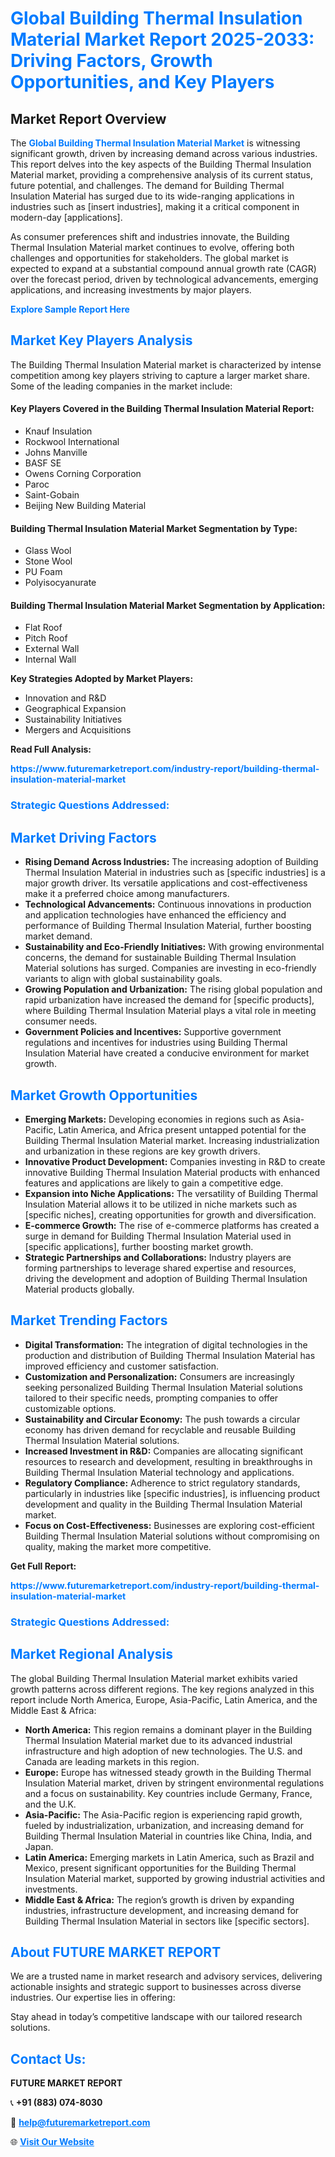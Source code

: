 <h1 style="color: #007BFF;">Global Building Thermal Insulation Material Market Report 2025-2033: Driving Factors, Growth Opportunities, and Key Players</h1>

<section id="overview">
<h2>Market Report Overview</h2>
<p>The <a href="https://www.futuremarketreport.com/industry-report/building-thermal-insulation-material-market" style="color: #007BFF; text-decoration: none;"><strong>Global Building Thermal Insulation Material Market</strong></a> is witnessing significant growth, driven by increasing demand across various industries. This report delves into the key aspects of the Building Thermal Insulation Material market, providing a comprehensive analysis of its current status, future potential, and challenges. The demand for Building Thermal Insulation Material has surged due to its wide-ranging applications in industries such as [insert industries], making it a critical component in modern-day [applications].</p>
<p>As consumer preferences shift and industries innovate, the Building Thermal Insulation Material market continues to evolve, offering both challenges and opportunities for stakeholders. The global market is expected to expand at a substantial compound annual growth rate (CAGR) over the forecast period, driven by technological advancements, emerging applications, and increasing investments by major players.</p>
</section>

<section id="overview">
<p><a href="https://www.futuremarketreport.com/request-sample/reportId=83970" style="color: #007BFF; text-decoration: none;"><strong>Explore Sample Report Here</strong></a></p>
</section>

<section id="key-players">
<h2 style="color: #007BFF;">Market Key Players Analysis</h2>
<p>The Building Thermal Insulation Material market is characterized by intense competition among key players striving to capture a larger market share. Some of the leading companies in the market include:</p>
<h4>Key Players Covered in the Building Thermal Insulation Material Report:</h4>
<ul><li>Knauf Insulation</li><li>Rockwool International</li><li>Johns Manville</li><li>BASF SE</li><li>Owens Corning Corporation</li><li>Paroc</li><li>Saint-Gobain</li><li>Beijing New Building Material</li></ul>
<h4>Building Thermal Insulation Material Market Segmentation by Type:</h4>
<ul><li>Glass Wool</li><li>Stone Wool</li><li>PU Foam</li><li>Polyisocyanurate</li></ul>

<h4>Building Thermal Insulation Material Market Segmentation by Application:</h4>
<ul><li>Flat Roof</li><li>Pitch Roof</li><li>External Wall</li><li>Internal Wall</li></ul>
<p><strong>Key Strategies Adopted by Market Players:</strong></p>
<ul>
<li>Innovation and R&D</li>
<li>Geographical Expansion</li>
<li>Sustainability Initiatives</li>
<li>Mergers and Acquisitions</li>
</ul>
</section>

<section>
<p><strong>Read Full Analysis: </strong></p><a href="https://www.futuremarketreport.com/industry-report/building-thermal-insulation-material-market" style="color: #007BFF; text-decoration: none;"><strong>https://www.futuremarketreport.com/industry-report/building-thermal-insulation-material-market</strong></a>
<h3 style="color: #007BFF;">Strategic Questions Addressed:</h3>
</section>

<section id="driving-factors">
<h2 style="color: #007BFF;">Market Driving Factors</h2>
<ul>
<li><strong>Rising Demand Across Industries:</strong> The increasing adoption of Building Thermal Insulation Material in industries such as [specific industries] is a major growth driver. Its versatile applications and cost-effectiveness make it a preferred choice among manufacturers.</li>
<li><strong>Technological Advancements:</strong> Continuous innovations in production and application technologies have enhanced the efficiency and performance of Building Thermal Insulation Material, further boosting market demand.</li>
<li><strong>Sustainability and Eco-Friendly Initiatives:</strong> With growing environmental concerns, the demand for sustainable Building Thermal Insulation Material solutions has surged. Companies are investing in eco-friendly variants to align with global sustainability goals.</li>
<li><strong>Growing Population and Urbanization:</strong> The rising global population and rapid urbanization have increased the demand for [specific products], where Building Thermal Insulation Material plays a vital role in meeting consumer needs.</li>
<li><strong>Government Policies and Incentives:</strong> Supportive government regulations and incentives for industries using Building Thermal Insulation Material have created a conducive environment for market growth.</li>
</ul>
</section>

<section id="growth-opportunities">
<h2 style="color: #007BFF;">Market Growth Opportunities</h2>
<ul>
<li><strong>Emerging Markets:</strong> Developing economies in regions such as Asia-Pacific, Latin America, and Africa present untapped potential for the Building Thermal Insulation Material market. Increasing industrialization and urbanization in these regions are key growth drivers.</li>
<li><strong>Innovative Product Development:</strong> Companies investing in R&D to create innovative Building Thermal Insulation Material products with enhanced features and applications are likely to gain a competitive edge.</li>
<li><strong>Expansion into Niche Applications:</strong> The versatility of Building Thermal Insulation Material allows it to be utilized in niche markets such as [specific niches], creating opportunities for growth and diversification.</li>
<li><strong>E-commerce Growth:</strong> The rise of e-commerce platforms has created a surge in demand for Building Thermal Insulation Material used in [specific applications], further boosting market growth.</li>
<li><strong>Strategic Partnerships and Collaborations:</strong> Industry players are forming partnerships to leverage shared expertise and resources, driving the development and adoption of Building Thermal Insulation Material products globally.</li>
</ul>
</section>

<section id="trending-factors">
<h2 style="color: #007BFF;">Market Trending Factors</h2>
<ul>
<li><strong>Digital Transformation:</strong> The integration of digital technologies in the production and distribution of Building Thermal Insulation Material has improved efficiency and customer satisfaction.</li>
<li><strong>Customization and Personalization:</strong> Consumers are increasingly seeking personalized Building Thermal Insulation Material solutions tailored to their specific needs, prompting companies to offer customizable options.</li>
<li><strong>Sustainability and Circular Economy:</strong> The push towards a circular economy has driven demand for recyclable and reusable Building Thermal Insulation Material solutions.</li>
<li><strong>Increased Investment in R&D:</strong> Companies are allocating significant resources to research and development, resulting in breakthroughs in Building Thermal Insulation Material technology and applications.</li>
<li><strong>Regulatory Compliance:</strong> Adherence to strict regulatory standards, particularly in industries like [specific industries], is influencing product development and quality in the Building Thermal Insulation Material market.</li>
<li><strong>Focus on Cost-Effectiveness:</strong> Businesses are exploring cost-efficient Building Thermal Insulation Material solutions without compromising on quality, making the market more competitive.</li>
</ul>
</section>

<section>
<p><strong>Get Full Report: </strong></p><a href="https://www.futuremarketreport.com/industry-report/building-thermal-insulation-material-market" style="color: #007BFF; text-decoration: none;"><strong>https://www.futuremarketreport.com/industry-report/building-thermal-insulation-material-market</strong></a>
<h3 style="color: #007BFF;">Strategic Questions Addressed:</h3>
</section>


<section id="regional-analysis">
<h2 style="color: #007BFF;">Market Regional Analysis</h2>
<p>The global Building Thermal Insulation Material market exhibits varied growth patterns across different regions. The key regions analyzed in this report include North America, Europe, Asia-Pacific, Latin America, and the Middle East & Africa:</p>
<ul>
<li><strong>North America:</strong> This region remains a dominant player in the Building Thermal Insulation Material market due to its advanced industrial infrastructure and high adoption of new technologies. The U.S. and Canada are leading markets in this region.</li>
<li><strong>Europe:</strong> Europe has witnessed steady growth in the Building Thermal Insulation Material market, driven by stringent environmental regulations and a focus on sustainability. Key countries include Germany, France, and the U.K.</li>
<li><strong>Asia-Pacific:</strong> The Asia-Pacific region is experiencing rapid growth, fueled by industrialization, urbanization, and increasing demand for Building Thermal Insulation Material in countries like China, India, and Japan.</li>
<li><strong>Latin America:</strong> Emerging markets in Latin America, such as Brazil and Mexico, present significant opportunities for the Building Thermal Insulation Material market, supported by growing industrial activities and investments.</li>
<li><strong>Middle East & Africa:</strong> The region’s growth is driven by expanding industries, infrastructure development, and increasing demand for Building Thermal Insulation Material in sectors like [specific sectors].</li>
</ul>
</section>

<footer>
<h2 style="color: #007BFF;">About FUTURE MARKET REPORT</h2>
<p>We are a trusted name in market research and advisory services, delivering actionable insights and strategic support to businesses across diverse industries. Our expertise lies in offering:</p>

<p>Stay ahead in today’s competitive landscape with our tailored research solutions.</p>

<h2 style="color: #007BFF;">Contact Us:</h2>
<p><strong>FUTURE MARKET REPORT</strong></p>
<p>📞 <strong>+91 (883) 074-8030</strong></p>
<p>📧 <strong><a href="mailto:help@futuremarketreport.com" style="color: #007BFF;">help@futuremarketreport.com</a></strong></p>
<p>🌐 <strong><a href="https://www.futuremarketreport.com/" style="color: #007BFF;">Visit Our Website</a></strong></p>
</footer>